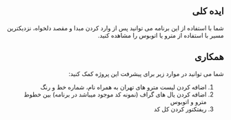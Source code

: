 <div dir="rtl">

ایده کلی
---
شما با استفاده از این برنامه می توانید پس از وارد کردن مبدا و مقصد دلخواه، نزدیکترین مسیر با استفاده از مترو یا اتوبوس را مشاهده کنید.

همکاری
---

شما می توانید در موارد زیر برای پیشرفت این پروژه کمک کنید:

<ol>
<li>
  اضافه کردن لیست مترو های تهران به همراه نام، شماره خط و رنگ
</li>
<li>
  اضافه کردن یال های گراف (نمونه کد موجود میباشد در برنامه) بین خطوط مترو و اتوبوس
</li>
<li>
  ریفتکتور کردن کل کد
</li>
</ol>

</div>
